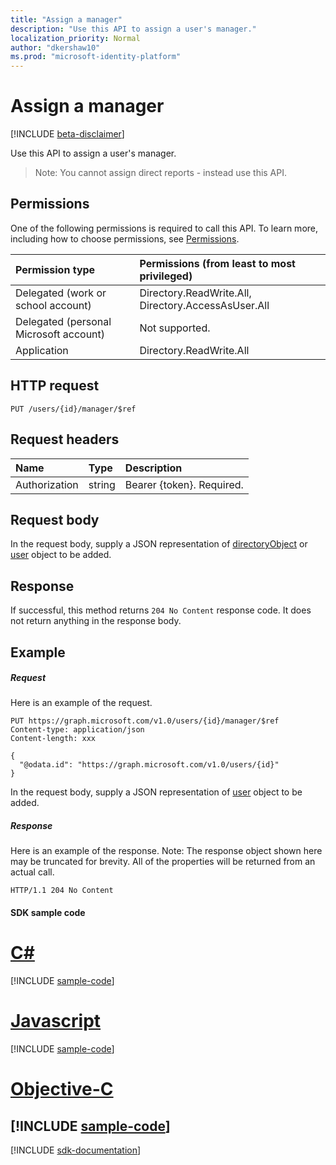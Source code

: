 ```yaml
---
title: "Assign a manager"
description: "Use this API to assign a user's manager."
localization_priority: Normal
author: "dkershaw10"
ms.prod: "microsoft-identity-platform"
---
```


# Assign a manager

[!INCLUDE [beta-disclaimer](../../includes/beta-disclaimer.md)]

Use this API to assign a user's manager.
> Note: You cannot assign direct reports - instead use this API.

## Permissions
One of the following permissions is required to call this API. To learn more, including how to choose permissions, see [Permissions](/graph/permissions-reference).

|Permission type      | Permissions (from least to most privileged)              |
|:--------------------|:---------------------------------------------------------|
|Delegated (work or school account) | Directory.ReadWrite.All, Directory.AccessAsUser.All    |
|Delegated (personal Microsoft account) | Not supported.    |
|Application | Directory.ReadWrite.All |

## HTTP request
<!-- { "blockType": "ignored" } -->
```http
PUT /users/{id}/manager/$ref
```
## Request headers
| Name       | Type | Description|
|:---------------|:--------|:----------|
| Authorization  | string  | Bearer {token}. Required. |

## Request body
In the request body, supply a JSON representation of [directoryObject](../resources/directoryobject.md) or [user](../resources/user.md) object to be added.

## Response

If successful, this method returns `204 No Content` response code. It does not return anything in the response body.

## Example
##### Request
Here is an example of the request.
<!-- {
  "blockType": "request",
  "name": "create_directoryobject_from_group"
}-->
```http
PUT https://graph.microsoft.com/v1.0/users/{id}/manager/$ref
Content-type: application/json
Content-length: xxx

{
  "@odata.id": "https://graph.microsoft.com/v1.0/users/{id}"
}
```
In the request body, supply a JSON representation of [user](../resources/user.md) object to be added.
##### Response
Here is an example of the response. Note: The response object shown here may be truncated for brevity. All of the properties will be returned from an actual call.
<!-- {
  "blockType": "response",
  "truncated": true,
  "@odata.type": "microsoft.graph.directoryObject"
} -->
```http
HTTP/1.1 204 No Content
```
#### SDK sample code
# [C#](#tab/cs)
[!INCLUDE [sample-code](../includes/create_directoryobject_from_group-Cs-snippets.md)]

# [Javascript](#tab/javascript)
[!INCLUDE [sample-code](../includes/create_directoryobject_from_group-Javascript-snippets.md)]

# [Objective-C](#tab/objective-c)
[!INCLUDE [sample-code](../includes/create_directoryobject_from_group-Objective-C-snippets.md)]
---

[!INCLUDE [sdk-documentation](../includes/snippets_sdk_documentation_link.md)]

<!-- uuid: 8fcb5dbc-d5aa-4681-8e31-b001d5168d79
2015-10-25 14:57:30 UTC -->
<!--
{
  "type": "#page.annotation",
  "description": "Create member",
  "keywords": "",
  "section": "documentation",
  "tocPath": "",
  "suppressions": [
    "Error: /api-reference/beta/api/user-post-manager.md:\r\n      BookmarkMissing: '[#tab/objective-c](Objective-C)'. Did you mean: #objective-c (score: 4)",
    "Error: /api-reference/beta/api/user-post-manager.md:\r\n      BookmarkMissing: '[#tab/cs](C#)'. Did you mean: #c (score: 5)",
    "Error: /api-reference/beta/api/user-post-manager.md:\r\n      BookmarkMissing: '[#tab/javascript](Javascript)'. Did you mean: #javascript (score: 4)"
  ]
}
-->
